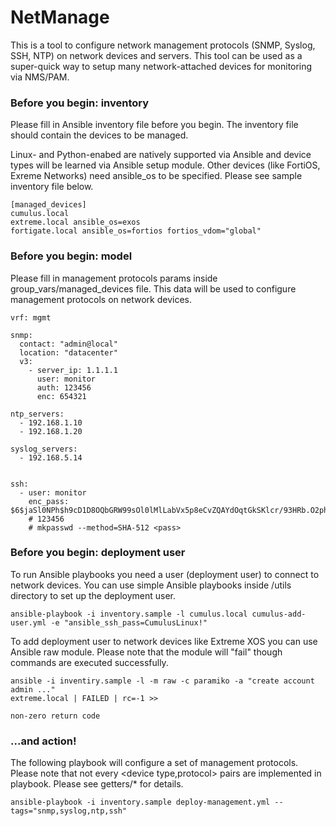 # NetManage

This is a tool to configure network management protocols (SNMP, Syslog, SSH, NTP) on network devices and servers. This tool can be used as a super-quick way to setup many network-attached devices for monitoring via NMS/PAM.

### Before you begin: inventory

Please fill in Ansible inventory file before you begin. The inventory file should contain the devices to be managed. 

Linux- and Python-enabed are natively supported via Ansible and device types will be learned via Ansible setup module. Other devices (like FortiOS, Exreme Networks) need ansible_os to be specified.
Please see sample inventory file below.

```
[managed_devices]
cumulus.local
extreme.local ansible_os=exos
fortigate.local ansible_os=fortios fortios_vdom="global"
```

### Before you begin: model

Please fill in management protocols params inside group_vars/managed_devices file. This data will be used to configure management protocols on network devices.

```
vrf: mgmt

snmp:
  contact: "admin@local"
  location: "datacenter"
  v3:
    - server_ip: 1.1.1.1
      user: monitor
      auth: 123456
      enc: 654321

ntp_servers:
  - 192.168.1.10
  - 192.168.1.20

syslog_servers:
  - 192.168.5.14


ssh:
  - user: monitor
    enc_pass: $6$jaSl0NPh$h9cD1D8OQbGRW99sOl0lMlLabVx5p8eCvZQAYdOqtGkSKlcr/93HRb.O2phIR9FSSI6EOJYLDXUGfVxWyXLEx/
    # 123456
    # mkpasswd --method=SHA-512 <pass>

```

### Before you begin: deployment user


To run Ansible playbooks you need a user (deployment user) to connect to network devices. You can use simple Ansible playbooks inside /utils directory to set up the deployment  user.


```
ansible-playbook -i inventory.sample -l cumulus.local cumulus-add-user.yml -e "ansible_ssh_pass=CumulusLinux!"
```

To add deployment user to network devices like Extreme XOS you can use Ansible raw module. Please note that the module will "fail" though commands are executed successfully. 


```
ansible -i inventiry.sample -l -m raw -c paramiko -a "create account admin ..."
extreme.local | FAILED | rc=-1 >>

non-zero return code

```


### ...and action!

The following playbook will configure a set of management protocols. Please note that not every <device type,protocol> pairs are implemented in playbook. Please see getters/* for details. 

```
ansible-playbook -i inventory.sample deploy-management.yml --tags="snmp,syslog,ntp,ssh"
```

